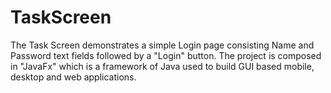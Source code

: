 # TaskScreen
The Task Screen demonstrates a simple Login page consisting Name and Password text fields followed by a "Login" button. The project is composed in "JavaFx"  which is a framework of Java used to build GUI based mobile, desktop and web applications.

